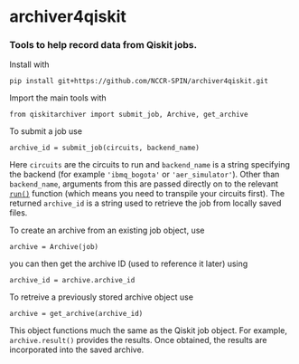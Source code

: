 # archiver4qiskit

### Tools to help record data from Qiskit jobs.

Install with

```
pip install git+https://github.com/NCCR-SPIN/archiver4qiskit.git
```

Import the main tools with

```
from qiskitarchiver import submit_job, Archive, get_archive
```

To submit a job use

```
archive_id = submit_job(circuits, backend_name)
```

Here `circuits` are the circuits to run and `backend_name` is a string specifying the backend (for example `'ibmq_bogota'` or `'aer_simulator'`). Other than `backend_name`, arguments from this are passed directly on to the relevant [`run()`](https://qiskit.org/documentation/stubs/qiskit.providers.ibmq.IBMQBackend.html#qiskit.providers.ibmq.IBMQBackend.run) function (which means you need to transpile your circuits first). The returned `archive_id` is a string used to retrieve the job from locally saved files.

To create an archive from an existing job object, use

```
archive = Archive(job)
```

you can then get the archive ID (used to reference it later) using

```
archive_id = archive.archive_id
```

To retreive a previously stored archive object use

```
archive = get_archive(archive_id)
```

This object functions much the same as the Qiskit job object. For example, `archive.result()` provides the results. Once obtained, the results are incorporated into the saved archive.
